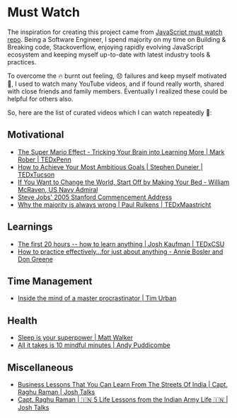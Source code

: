 # Must Watch

The inspiration for creating this project came from [JavaScript must watch repo](https://github.com/bolshchikov/js-must-watch). Being a Software Engineer, I spend majority on my time on Building & Breaking code, Stackoverflow, enjoying rapidly evolving JavaScript ecosystem and keeping myself up-to-date with latest industry tools & practices.

To overcome the 🔥 burnt out feeling, 😞 failures and keep myself motivated 🚀, I used to watch many YouTube videos, and if found really worth, shared with close friends and family members. Eventually I realized these could be helpful for others also.

So, here are the list of curated videos which I can watch repeatedly 🔁:

## Motivational
* [The Super Mario Effect - Tricking Your Brain into Learning More | Mark Rober | TEDxPenn](https://www.youtube.com/watch?v=9vJRopau0g0)
* [How to Achieve Your Most Ambitious Goals | Stephen Duneier | TEDxTucson](https://www.youtube.com/watch?v=TQMbvJNRpLE)
* [If You Want to Change the World, Start Off by Making Your Bed - William McRaven, US Navy Admiral](https://www.youtube.com/watch?v=3sK3wJAxGfs)
* [Steve Jobs' 2005 Stanford Commencement Address](https://www.youtube.com/watch?v=UF8uR6Z6KLc)
* [Why the majority is always wrong | Paul Rulkens | TEDxMaastricht](https://www.youtube.com/watch?v=VNGFep6rncY)


## Learnings
* [The first 20 hours -- how to learn anything | Josh Kaufman | TEDxCSU](https://www.youtube.com/watch?v=5MgBikgcWnY)
* [How to practice effectively...for just about anything - Annie Bosler and Don Greene](https://www.youtube.com/watch?v=f2O6mQkFiiw)


## Time Management
* [Inside the mind of a master procrastinator | Tim Urban](https://www.youtube.com/watch?v=arj7oStGLkU&t=1s)


## Health 
* [Sleep is your superpower | Matt Walker](https://www.youtube.com/watch?v=5MuIMqhT8DM)
* [All it takes is 10 mindful minutes | Andy Puddicombe](https://www.youtube.com/watch?v=qzR62JJCMBQ)


## Miscellaneous
* [Business Lessons That You Can Learn From The Streets Of India | Capt. Raghu Raman | Josh Talks](https://www.youtube.com/watch?v=12eD3K5Peu8)
* [Capt. Raghu Raman | 🇮🇳 5 Life Lessons from the Indian Army Life 🇮🇳 | Josh Talks](https://www.youtube.com/watch?v=XRQuZfvAHPw)
